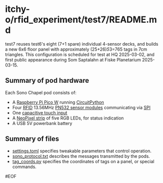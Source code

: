 # itchy-o/rfid_experiment/test7/README.md

test7 reuses test6's eight (7+1 spare) individual 4-sensor decks, and builds a
new 6x6 floor panel with approximately (25+26)*5*3=765 tags in 7cm triangles.
This configuration is scheduled for test at HQ 2025-03-02, and first public
appearance during Som Saptalahn at Fiske Planetarium 2025-03-15.

## Summary of pod hardware
Each Sono Chapel pod consists of:
- A [Raspberry Pi Pico W](https://www.raspberrypi.com/products/raspberry-pi-pico/)
running [CircuitPython](https://circuitpython.org/)
- Four [RFID](https://en.wikipedia.org/wiki/Radio-frequency_identification)
13.56MHz [PN532 sensor modules](https://www.ebay.com/sch/i.html?_nkw=pn532+rfid+v3)
communicating via [SPI](https://en.wikipedia.org/wiki/Serial_Peripheral_Interface)
- One [capacitive touch input](https://learn.adafruit.com/circuitpython-essentials/circuitpython-cap-touch)
- A [NeoPixel strip](https://learn.adafruit.com/circuitpython-essentials/circuitpython-neopixel)
of five RGB LEDs, for status indication
- A USB 5V powerbank battery

## Summary of files
- [settings.toml](settings.toml) specifies tweakable parameters that control operation.
- [sono_protocol.txt](sono_protocol.txt) describes the messages transmitted by the pods.
- [tag_coords.py](tag_coords.py) specifies the coordinates of tags on a panel, or special commands.

#EOF
